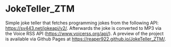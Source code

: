 # JokeTeller_ZTM

Simple joke teller that fetches programming jokes from the following API: https://sv443.net/jokeapi/v2/. Afterwards the joke is converted to MP3 via the Voice RSS API  (https://www.voicerss.org/api/). A preview of the project is available via Github Pages at https://reaper922.github.io/JokeTeller_ZTM/.
